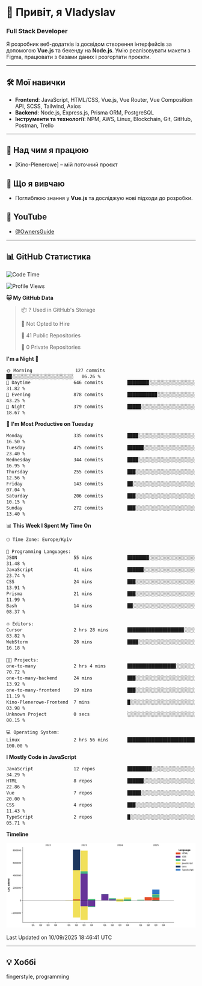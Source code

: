 # 👋 Привіт, я Vladyslav  
### Full Stack Developer  

Я розробник веб-додатків із досвідом створення інтерфейсів за допомогою **Vue.js** та бекенду на **Node.js**. Умію реалізовувати макети з Figma, працювати з базами даних і розгортати проєкти.

---

## 🛠 Мої навички  
- **Frontend**: JavaScript, HTML/CSS, Vue.js, Vue Router, Vue Composition API, SCSS, Tailwind, Axios  
- **Backend**: Node.js, Express.js, Prisma ORM, PostgreSQL  
- **Інструменти та технології**: NPM, AWS, Linux, Blockchain, Git, GitHub, Postman, Trello  

---

## 🔭 Над чим я працюю  
- [Kino-Plenerowe] – мій поточний проєкт

## 🌱 Що я вивчаю  
- Поглиблюю знання у **Vue.js** та досліджую нові підходи до розробки.

## 🎥 YouTube  
- [@OwnersGuide](https://www.youtube.com/@OwnersGuide-)
  
---

## 📊 GitHub Статистика  
<!--START_SECTION:waka-->
![Code Time](http://img.shields.io/badge/Code%20Time-94%20hrs%2016%20mins-blue)

![Profile Views](http://img.shields.io/badge/Profile%20Views-0-blue)

**🐱 My GitHub Data** 

> 📦 ? Used in GitHub's Storage 
 > 
> 🚫 Not Opted to Hire
 > 
> 📜 41 Public Repositories 
 > 
> 🔑 0 Private Repositories 
 > 
**I'm a Night 🦉** 

```text
🌞 Morning                127 commits         ██░░░░░░░░░░░░░░░░░░░░░░░   06.26 % 
🌆 Daytime                646 commits         ████████░░░░░░░░░░░░░░░░░   31.82 % 
🌃 Evening                878 commits         ███████████░░░░░░░░░░░░░░   43.25 % 
🌙 Night                  379 commits         █████░░░░░░░░░░░░░░░░░░░░   18.67 % 
```
📅 **I'm Most Productive on Tuesday** 

```text
Monday                   335 commits         ████░░░░░░░░░░░░░░░░░░░░░   16.50 % 
Tuesday                  475 commits         ██████░░░░░░░░░░░░░░░░░░░   23.40 % 
Wednesday                344 commits         ████░░░░░░░░░░░░░░░░░░░░░   16.95 % 
Thursday                 255 commits         ███░░░░░░░░░░░░░░░░░░░░░░   12.56 % 
Friday                   143 commits         ██░░░░░░░░░░░░░░░░░░░░░░░   07.04 % 
Saturday                 206 commits         ███░░░░░░░░░░░░░░░░░░░░░░   10.15 % 
Sunday                   272 commits         ███░░░░░░░░░░░░░░░░░░░░░░   13.40 % 
```


📊 **This Week I Spent My Time On** 

```text
🕑︎ Time Zone: Europe/Kyiv

💬 Programming Languages: 
JSON                     55 mins             ████████░░░░░░░░░░░░░░░░░   31.48 % 
JavaScript               41 mins             ██████░░░░░░░░░░░░░░░░░░░   23.74 % 
CSS                      24 mins             ███░░░░░░░░░░░░░░░░░░░░░░   13.91 % 
Prisma                   21 mins             ███░░░░░░░░░░░░░░░░░░░░░░   11.99 % 
Bash                     14 mins             ██░░░░░░░░░░░░░░░░░░░░░░░   08.37 % 

🔥 Editors: 
Cursor                   2 hrs 28 mins       █████████████████████░░░░   83.82 % 
WebStorm                 28 mins             ████░░░░░░░░░░░░░░░░░░░░░   16.18 % 

🐱‍💻 Projects: 
one-to-many              2 hrs 4 mins        ██████████████████░░░░░░░   70.72 % 
one-to-many-backend      24 mins             ███░░░░░░░░░░░░░░░░░░░░░░   13.92 % 
one-to-many-frontend     19 mins             ███░░░░░░░░░░░░░░░░░░░░░░   11.19 % 
Kino-Plenerowe-Frontend  7 mins              █░░░░░░░░░░░░░░░░░░░░░░░░   03.98 % 
Unknown Project          0 secs              ░░░░░░░░░░░░░░░░░░░░░░░░░   00.15 % 

💻 Operating System: 
Linux                    2 hrs 56 mins       █████████████████████████   100.00 % 
```

**I Mostly Code in JavaScript** 

```text
JavaScript               12 repos            █████████░░░░░░░░░░░░░░░░   34.29 % 
HTML                     8 repos             ██████░░░░░░░░░░░░░░░░░░░   22.86 % 
Vue                      7 repos             █████░░░░░░░░░░░░░░░░░░░░   20.00 % 
CSS                      4 repos             ███░░░░░░░░░░░░░░░░░░░░░░   11.43 % 
TypeScript               2 repos             █░░░░░░░░░░░░░░░░░░░░░░░░   05.71 % 
```



**Timeline**

![Lines of Code chart](https://raw.githubusercontent.com/owner6/owner6/main/assets/bar_graph.png)


 Last Updated on 10/09/2025 18:46:41 UTC
<!--END_SECTION:waka-->




---

## 💡 Хоббі  
fingerstyle, programming  
